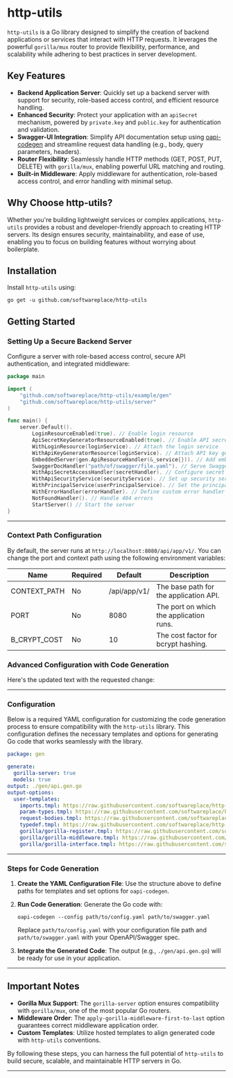 # http-utils

`http-utils` is a Go library designed to simplify the creation of backend applications or services that interact with
HTTP requests. It leverages the powerful `gorilla/mux` router to provide flexibility, performance, and scalability while
adhering to best practices in server development.

## Key Features

- **Backend Application Server**: Quickly set up a backend server with support for security, role-based access control,
  and efficient resource handling.
- **Enhanced Security**: Protect your application with an `apiSecret` mechanism, powered by `private.key` and
  `public.key` for authentication and validation.
- **Swagger-UI Integration**: Simplify API documentation setup
  using [oapi-codegen](https://github.com/oapi-codegen/oapi-codegen) and streamline request data handling (e.g., body,
  query parameters, headers).
- **Router Flexibility**: Seamlessly handle HTTP methods (GET, POST, PUT, DELETE) with `gorilla/mux`, enabling powerful
  URL matching and routing.
- **Built-in Middleware**: Apply middleware for authentication, role-based access control, and error handling with
  minimal setup.

## Why Choose http-utils?

Whether you're building lightweight services or complex applications, `http-utils` provides a robust and
developer-friendly approach to creating HTTP servers. Its design ensures security, maintainability, and ease of use,
enabling you to focus on building features without worrying about boilerplate.

## Installation

Install `http-utils` using:

```shell
go get -u github.com/softwareplace/http-utils
```

## Getting Started

### Setting Up a Secure Backend Server

Configure a server with role-based access control, secure API authentication, and integrated middleware:

```go
package main

import (
	"github.com/softwareplace/http-utils/example/gen"
	"github.com/softwareplace/http-utils/server"
)

func main() {
	server.Default().
		LoginResourceEnabled(true). // Enable login resource
		ApiSecretKeyGeneratorResourceEnabled(true). // Enable API secret key generator resource
		WithLoginResource(loginService). // Attach the login service
		WithApiKeyGeneratorResource(loginService). // Attach API key generator service
		EmbeddedServer(gen.ApiResourceHandler(&_service{})). // Add embedded API resource handler
		SwaggerDocHandler("path/of/swagger/file.yaml"). // Serve Swagger-UI
		WithApiSecretAccessHandler(secretHandler). // Configure secret access handler
		WithApiSecurityService(securityService). // Set up security service
		WithPrincipalService(userPrincipalService). // Set the principal service
		WithErrorHandler(errorHandler). // Define custom error handler
		NotFoundHandler(). // Handle 404 errors
		StartServer() // Start the server
}
```

---

### Context Path Configuration

By default, the server runs at `http://localhost:8080/api/app/v1/`. You can change the port and context path using the
following environment variables:

| Name         | Required | Default      | Description                             |
|--------------|----------|--------------|-----------------------------------------|
| CONTEXT_PATH | No       | /api/app/v1/ | The base path for the application API.  |
| PORT         | No       | 8080         | The port on which the application runs. |
| B_CRYPT_COST | No       | 10           | The cost factor for bcrypt hashing.     |

### Advanced Configuration with Code Generation

Here's the updated text with the requested change:

---

### Configuration

Below is a required YAML configuration for customizing the code generation process to ensure compatibility with the
`http-utils` library. This configuration defines the necessary templates and options for generating Go code that works
seamlessly with the library.

```yaml
package: gen

generate:
  gorilla-server: true
  models: true
output: ./gen/api.gen.go
output-options:
  user-templates:
    imports.tmpl: https://raw.githubusercontent.com/softwareplace/http-utils/refs/heads/main/resource/templates/imports.tmpl
    param-types.tmpl: https://raw.githubusercontent.com/softwareplace/http-utils/refs/heads/main/resource/templates/param-types.tmpl
    request-bodies.tmpl: https://raw.githubusercontent.com/softwareplace/http-utils/refs/heads/main/resource/templates/request-bodies.tmpl
    typedef.tmpl: https://raw.githubusercontent.com/softwareplace/http-utils/refs/heads/main/resource/templates/typedef.tmpl
    gorilla/gorilla-register.tmpl: https://raw.githubusercontent.com/softwareplace/http-utils/refs/heads/main/resource/templates/gorilla/gorilla-register.tmpl
    gorilla/gorilla-middleware.tmpl: https://raw.githubusercontent.com/softwareplace/http-utils/refs/heads/main/resource/templates/gorilla/gorilla-middleware.tmpl
    gorilla/gorilla-interface.tmpl: https://raw.githubusercontent.com/softwareplace/http-utils/refs/heads/main/resource/templates/gorilla/gorilla-interface.tmpl
```

---

### Steps for Code Generation

1. **Create the YAML Configuration File**: Use the structure above to define paths for templates and set options for
   `oapi-codegen`.

2. **Run Code Generation**: Generate the Go code with:

   ```shell
   oapi-codegen --config path/to/config.yaml path/to/swagger.yaml
   ```

   Replace `path/to/config.yaml` with your configuration file path and `path/to/swagger.yaml` with your OpenAPI/Swagger
   spec.

3. **Integrate the Generated Code**: The output (e.g., `./gen/api.gen.go`) will be ready for use in your application.

---

## Important Notes

- **Gorilla Mux Support**: The `gorilla-server` option ensures compatibility with `gorilla/mux`, one of the most popular
  Go routers.
- **Middleware Order**: The `apply-gorilla-middleware-first-to-last` option guarantees correct middleware application
  order.
- **Custom Templates**: Utilize hosted templates to align generated code with `http-utils` conventions.

By following these steps, you can harness the full potential of `http-utils` to build secure, scalable, and maintainable
HTTP servers in Go.

--- 
